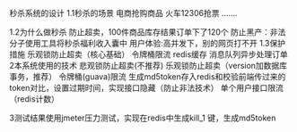 秒杀系统的设计
1.1秒杀的场景
   电商抢购商品
   火车12306抢票
   .......

1.2为什么做秒杀
   防止超卖，100件商品库存结果订单下了120个
   防止黑产：非法分子使用工具将秒杀福利收入囊中
   用户体验:高并发下，别的网页打不开
1.3保护措施
   乐观锁防止超卖（核心基础）
   令牌桶限流
   redis缓存
   消息队列异步处理订单
2本系统使用的技术
  悲观锁防止超卖(不推荐)
  乐观锁防止超卖（version加数据库事务，推荐）
  令牌桶(guava)限流
  生成md5token存入redis和校验前端传过来的token对比，设置过期时间，实现接口隐藏（防止非法技术）
  单个用户接口限流（redis计数）

3测试结果使用jmeter压力测试，实现在redis中生成kill_1 键，生成md5token